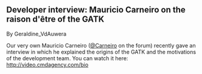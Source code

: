 ## Developer interview: Mauricio Carneiro on the raison d'être of the GATK

By Geraldine_VdAuwera

<p>Our very own Mauricio Carneiro (<a href="https://gatkforums.broadinstitute.org/gatk/profile/Carneiro" rel="nofollow">@Carneiro</a> on the forum) recently gave an interview in which he explained the origins of the GATK and the motivations of the development team. You can watch it here: <a href="http://video.cmdagency.com/bio" rel="nofollow">http://video.cmdagency.com/bio</a></p>
